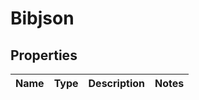 # Bibjson

## Properties
Name | Type | Description | Notes
------------ | ------------- | ------------- | -------------
